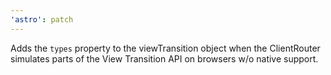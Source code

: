 ```yaml
---
'astro': patch
---
```


Adds the `types` property to the viewTransition object when the ClientRouter simulates parts of the View Transition API on browsers w/o native support.

